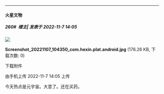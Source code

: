 

*****

####  火星文物  
##### 260#         楼主| 发表于 2022-11-7 14:05

<img src="https://img.saraba1st.com/forum/202211/07/140508cbb6s64tuo6zrrlu.jpg" referrerpolicy="no-referrer">

<strong>Screenshot_20221107_104350_com.hexin.plat.android.jpg</strong> (176.26 KB, 下载次数: 0)

下载附件

由手机上传
2022-11-7 14:05 上传

今天热点是元宇宙。大意了。还在买药。


